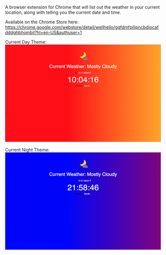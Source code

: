 A browser extension for Chrome that will list out the weather in your current location, along with telling you the current date and time.

Available on the Chrome Store here: https://chrome.google.com/webstore/detail/wellhello/ggfdmfpjlipncbdiocafdddghbhombil?hl=en-US&authuser=1

Current Day Theme:
![Current Day Theme](https://github.com/fcarran/Projects/blob/master/browserTab/wellHello-Day.png)


Current Night Theme:
![Current Night Theme](https://github.com/fcarran/Projects/blob/master/browserTab/wellHello-Night.png)
